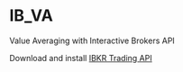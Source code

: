# IB_VA
Value Averaging with Interactive Brokers API

Download and install [IBKR Trading API](http://interactivebrokers.github.io/)

